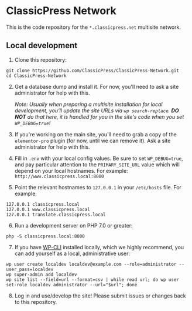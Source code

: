 # ClassicPress Network

This is the code repository for the `*.classicpress.net` multisite network.

## Local development

1. Clone this repository:

```
git clone https://github.com/ClassicPress/ClassicPress-Network.git
cd ClassicPress-Network
```

2. Get a database dump and install it.  For now, you'll need to ask a site
   administrator for help with this.

   _Note: Usually when preparing a multisite installation for local
   development, you'll update the site URLs via `wp search-replace`.  **DO
   NOT** do that here, it is handled for you in the site's code when you set
   `WP_DEBUG=true`!_

3. If you're working on the main site, you'll need to grab a copy of the
   `elementor-pro` plugin (for now, until we can remove it).  Ask a site
   administrator for help with this.

4. Fill in `.env` with your local config values.  Be sure to set
   `WP_DEBUG=true`, and pay particular attention to the `PRIMARY_SITE_URL`
   value which will depend on your local hostnames.  For example:
   `http://www.classicpress.local:8000`

5. Point the relevant hostnames to `127.0.0.1` in your `/etc/hosts` file.  For
   example:

```
127.0.0.1 classicpress.local
127.0.0.1 www.classicpress.local
127.0.0.1 translate.classicpress.local
```

6. Run a development server on PHP 7.0 or greater:

```
php -S classicpress.local:8000
```

7. If you have
   [WP-CLI](https://wp-cli.org/) installed locally, which we highly recommend,
   you can add yourself as a local, administrative user:

```
wp user create localdev localdev@example.com --role=administrator --user_pass=localdev
wp super-admin add localdev
wp site list --field=url --format=csv | while read url; do wp user set-role localdev administrator --url="$url"; done
```

8. Log in and use/develop the site!  Please submit issues or changes back to
   this repository.
